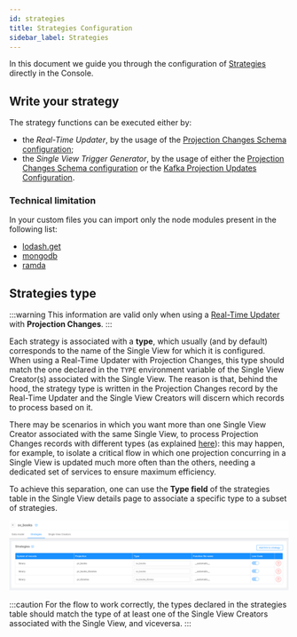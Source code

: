 ```yaml
---
id: strategies
title: Strategies Configuration
sidebar_label: Strategies
---
```


In this document we guide you through the configuration of [Strategies](/products/fast_data/concepts/the_basics.md#strategies) directly in the Console.

## Write your strategy

The strategy functions can be executed either by:

- the _Real-Time Updater_, by the usage of the [Projection Changes Schema configuration](/products/fast_data/configuration/realtime-updater/configuration-files.md#projection-changes-schema);
- the _Single View Trigger Generator_, by the usage of either the [Projection Changes Schema configuration](/products/fast_data/configuration/single_view_trigger_generator.mdx#projection-changes-schema) or the [Kafka Projection Updates Configuration](/products/fast_data/configuration/single_view_trigger_generator.mdx#kafka-projection-updates).

### Technical limitation

In your custom files you can import only the node modules present in the following list:

- [lodash.get](https://github.com/lodash/lodash/tree/4.4.2-npm-packages/lodash.get)
- [mongodb](https://mongodb.github.io/node-mongodb-native/4.15/)
- [ramda](https://ramdajs.com/docs/)


## Strategies type

:::warning
This information are valid only when using a [Real-Time Updater](/products/fast_data/configuration/realtime-updater/realtime-updater.md) with **Projection Changes**.
:::

Each strategy is associated with a **type**, which usually (and by default) corresponds to the name of the Single View for which it is configured. When using a Real-Time Updater with Projection Changes, this type should match the one declared in the `TYPE` environment variable of the Single View Creator(s) associated with the Single View. The reason is that, behind the hood, the strategy type is written in the Projection Changes record by the Real-Time Updater and the Single View Creators will discern which records to process based on it.

There may be scenarios in which you want more than one Single View Creator associated with the same Single View, to process Projection Changes records with different types (as explained [here](/products/fast_data/faq/parallel_svc.md)): this may happen, for example, to isolate a critical flow in which one projection concurring in a Single View is updated much more often than the others, needing a dedicated set of services to ensure maximum efficiency.

To achieve this separation, one can use the **Type field** of the strategies table in the Single View details page to associate a specific type to a subset of strategies.

![Strategies table](./img/strategies-table.png)

:::caution
For the flow to work correctly, the types declared in the strategies table should match the type of at least one of the Single View Creators associated with the Single View, and viceversa.
:::